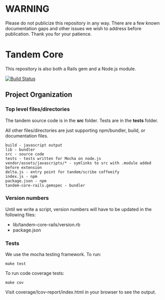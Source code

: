 WARNING
===

Please do not publicize this repository in any way. There are a few known documentation gaps and other issues we wish to address before publication. Thank you for your patience.

Tandem Core
===

This repository is also both a Rails gem and a Node.js module.

[![Build Status](https://secure.travis-ci.org/stypi/tandem-core.png?branch=master)](http://travis-ci.org/stypi/tandem-core)


Project Organization
---

### Top level files/directories

The tandem source code is in the **src** folder. Tests are in the **tests** folder.

All other files/directories are just supporting npm/bundler, build, or documentation files.

    build - javascript output
    lib - bundler
    src - source code
    tests - tests written for Mocha on node.js
    vendor/assets/javascripts/* - symlinks to src with .module added before extension
    delta.js - entry point for tandem/scribe coffeeify
    index.js - npm
    package.json - npm
    tandem-core-rails.gemspec - bundler
    

### Version numbers

Until we write a script, version numbers will have to be updated in the following files:

- lib/tandem-core-rails/version.rb
- package.json


### Tests

We use the mocha testing framework. To run:

    make test

To run code coverage tests:

    make cov

Visit coverage/lcov-report/index.html in your browser to see the output.
